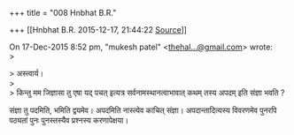 +++
title = "008 Hnbhat B.R."

+++
[[Hnbhat B.R.	2015-12-17, 21:44:22 [Source](https://groups.google.com/g/samskrita/c/XaXXN1GwlZ8)]]



  
On 17-Dec-2015 8:52 pm, "mukesh patel" \<[thehal...@gmail.com]()\> wrote:  
\>  

\> अस्त्वार्य।  
\>  
\> किन्तु मम जिज्ञासा तु एषा यद् पचत् इत्यत्र सर्वनामस्थानत्वाभावात् कथम् तस्य अपदम् इति संज्ञा भवति ?

संज्ञा तु पदमिति, भमिति द्वयमेव। अपदमिति नास्त्येव काचित् संज्ञा। अपदान्तादित्यस्य विवरणमेव पुनरपि पठ्यतां पुनः पुनस्तस्यैव प्रश्नस्य करणापेक्षया।

